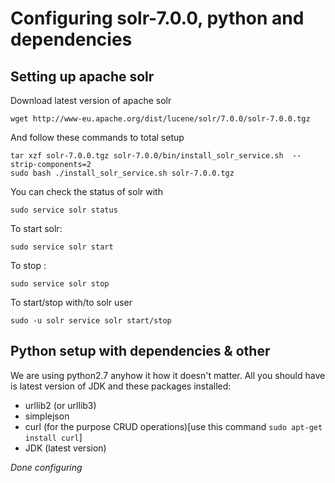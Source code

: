# Configuring solr-7.0.0, python and dependencies
## Setting up apache solr
Download latest version of apache solr
```
wget http://www-eu.apache.org/dist/lucene/solr/7.0.0/solr-7.0.0.tgz
```
And follow these commands to total setup
```
tar xzf solr-7.0.0.tgz solr-7.0.0/bin/install_solr_service.sh  --strip-components=2
sudo bash ./install_solr_service.sh solr-7.0.0.tgz
```
You can check the status of solr with
```
sudo service solr status
```
To start solr:
```
sudo service solr start
```
To stop :
```
sudo service solr stop
```
To start/stop with/to solr user
```
sudo -u solr service solr start/stop
```

## Python setup with dependencies & other
We are using python2.7 anyhow it how it doesn't matter. All you should have is latest version of JDK and these packages installed:
* urllib2 (or urllib3)
* simplejson
* curl (for the purpose CRUD operations)[use this command ``` sudo apt-get install curl ```]
* JDK (latest version)

*Done configuring*
